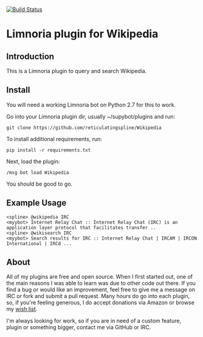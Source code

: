[![Build Status](https://travis-ci.org/reticulatingspline/Wikipedia.svg?branch=master)](https://travis-ci.org/reticulatingspline/Wikipedia)

# Limnoria plugin for Wikipedia

## Introduction

This is a Limnoria plugin to query and search Wikipedia.

## Install

You will need a working Limnoria bot on Python 2.7 for this to work.

Go into your Limnoria plugin dir, usually ~/supybot/plugins and run:

```
git clone https://github.com/reticulatingspline/Wikipedia
```

To install additional requirements, run:

```
pip install -r requirements.txt 
```

Next, load the plugin:

```
/msg bot load Wikipedia
```

You should be good to go.

## Example Usage

```
<spline> @wikipedia IRC
<myybot> Internet Relay Chat :: Internet Relay Chat (IRC) is an application layer protocol that facilitates transfer ..
<spline> @wikisearch IRC
<myybot> Search results for IRC :: Internet Relay Chat | IRCAM | IRCON International | IRCd ...
```

## About

All of my plugins are free and open source. When I first started out, one of the main reasons I was
able to learn was due to other code out there. If you find a bug or would like an improvement, feel
free to give me a message on IRC or fork and submit a pull request. Many hours do go into each plugin,
so, if you're feeling generous, I do accept donations via Amazon or browse my [wish list](http://amzn.com/w/380JKXY7P5IKE).

I'm always looking for work, so if you are in need of a custom feature, plugin or something bigger, contact me via GitHub or IRC.
